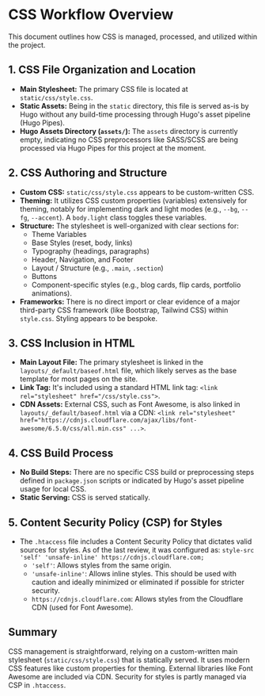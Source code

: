 # CSS Workflow Overview

This document outlines how CSS is managed, processed, and utilized within the project.

## 1. CSS File Organization and Location

*   **Main Stylesheet:** The primary CSS file is located at `static/css/style.css`.
*   **Static Assets:** Being in the `static` directory, this file is served as-is by Hugo without any build-time processing through Hugo's asset pipeline (Hugo Pipes).
*   **Hugo Assets Directory (`assets/`):** The `assets` directory is currently empty, indicating no CSS preprocessors like SASS/SCSS are being processed via Hugo Pipes for this project at the moment.

## 2. CSS Authoring and Structure

*   **Custom CSS:** `static/css/style.css` appears to be custom-written CSS.
*   **Theming:** It utilizes CSS custom properties (variables) extensively for theming, notably for implementing dark and light modes (e.g., `--bg`, `--fg`, `--accent`). A `body.light` class toggles these variables.
*   **Structure:** The stylesheet is well-organized with clear sections for:
    *   Theme Variables
    *   Base Styles (reset, body, links)
    *   Typography (headings, paragraphs)
    *   Header, Navigation, and Footer
    *   Layout / Structure (e.g., `.main`, `.section`)
    *   Buttons
    *   Component-specific styles (e.g., blog cards, flip cards, portfolio animations).
*   **Frameworks:** There is no direct import or clear evidence of a major third-party CSS framework (like Bootstrap, Tailwind CSS) within `style.css`. Styling appears to be bespoke.

## 3. CSS Inclusion in HTML

*   **Main Layout File:** The primary stylesheet is linked in the `layouts/_default/baseof.html` file, which likely serves as the base template for most pages on the site.
*   **Link Tag:** It's included using a standard HTML link tag: `<link rel="stylesheet" href="/css/style.css">`.
*   **CDN Assets:** External CSS, such as Font Awesome, is also linked in `layouts/_default/baseof.html` via a CDN:
    `<link rel="stylesheet" href="https://cdnjs.cloudflare.com/ajax/libs/font-awesome/6.5.0/css/all.min.css" ...>`.

## 4. CSS Build Process

*   **No Build Steps:** There are no specific CSS build or preprocessing steps defined in `package.json` scripts or indicated by Hugo's asset pipeline usage for local CSS.
*   **Static Serving:** CSS is served statically.

## 5. Content Security Policy (CSP) for Styles

*   The `.htaccess` file includes a Content Security Policy that dictates valid sources for styles. As of the last review, it was configured as:
    `style-src 'self' 'unsafe-inline' https://cdnjs.cloudflare.com;`
    *   `'self'`: Allows styles from the same origin.
    *   `'unsafe-inline'`: Allows inline styles. This should be used with caution and ideally minimized or eliminated if possible for stricter security.
    *   `https://cdnjs.cloudflare.com`: Allows styles from the Cloudflare CDN (used for Font Awesome).

## Summary

CSS management is straightforward, relying on a custom-written main stylesheet (`static/css/style.css`) that is statically served. It uses modern CSS features like custom properties for theming. External libraries like Font Awesome are included via CDN. Security for styles is partly managed via CSP in `.htaccess`. 